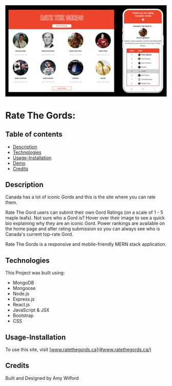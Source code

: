  <img src="client/public/assets/readme-banner.png" width="800"  alt="deployed site" />

# Rate The Gords:

## Table of contents

- [Description](#Description)
- [Technologies](#Technologies)
- [Usage-Installation](#Usage-Installation)
- [Demo](#Demo)
- [Credits](#credits)

## Description

Canada has a lot of iconic Gords and this is the site where you can rate them.

Rate The Gord users can submit their own Gord Ratings (on a scale of 1 - 5 maple leafs). Not sure who a Gord is? Hover over their image to see a quick bio explaining why they are an iconic Gord. Power rankings are available on the home page and after rating submission so you can always see who is Canada's current top-rate Gord.

Rate The Gords is a responsive and mobile-friendly MERN stack application.

## Technologies

This Project was built using:

- MongoDB
- Mongoose
- Node.js
- Express.js
- React.js
- JavaScript & JSX
- Bootstrap
- CSS

## Usage-Installation

To use this site, visit [www.ratethegords.ca](#www.ratethegords.ca/)

## Credits

Built and Designed by Amy Wilford

